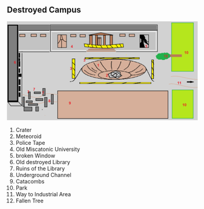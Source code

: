 
## Destroyed Campus
![destroyedcampus](https://github.com/LittleBeasts/documentation/blob/master/basicconcepts/theworld/arkhamSketches/Crater/Crater.png)
1. Crater
2. Meteoroid
3. Police Tape
4. Old Miscatonic University
5. broken Window
6. Old destroyed Library
7. Ruins of the Library
8. Underground Channel
9. Catacombs
10. Park
11. Way to Industrial Area
12. Fallen Tree
